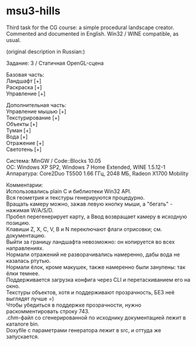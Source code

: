 msu3-hills
==========

Third task for the CG course: a simple procedural landscape creator.<br>
Commented and documented in English. Win32 / WINE compatible, as usual.

(original description in Russian:)

Задание:               3 / Статичная OpenGL-сцена

Базовая часть:<br>
Ландшафт              [+]<br>
Раскраска             [+]<br>
Управление            [+]<br>

Дополнительная часть:<br>
Управление мышью      [+]<br>
Текстурирование       [+]<br>
Объекты               [+]<br>
Туман                 [+]<br>
Вода                  [+]<br>
Отражение             [+]<br>
Светотень             [+]<br>

Система:               MinGW / Code::Blocks 10.05<br>
ОС:                    Windows XP SP2, Windows 7 Home Extended, WINE 1.5.12-1<br>
Аппаратура:            Core2Duo T5500 1.66 ГГц, 2048 МБ, Radeon X1700 Mobility<br>

Комментарии:<br>
Использовались plain C и библиотеки Win32 API.<br>
Вся геометрия и текстуры генерируются процедурно.<br>
Вращать камеру можно, зажав левую кнопку мыши, а "бегать" - нажимая W/A/S/D.<br>
Пробел перегенерирует карту, а Ввод возвращает камеру в исходную позицию.<br>
Клавиши Z, X, C, V, B и N переключают флаги отрисовки; см. документацию.<br>
Выйти за границу ландшафта невозможно: он копируется во всех направлениях.<br>
Нормали отражений не разворачивались намеренно, дабы вода не казалась ртутью.<br>
Нормали ёлок, кроме макушек, также намеренно были занулены: так ёлки темнее.<br>
Поддерживается загрузка конфига через CLI и перетаскиванием его на окно.<br>
Текстуры объектов, хотя и поддерживают прозрачность, БЕЗ неё выглядят лучше =)<br>
Чтобы убедиться в поддержке прозрачности, нужно раскомментировать строку 743.<br>
.chm-файл со сгенерированной по исходнику документацией лежит в каталоге bin.<br>
Doxyfile с параметрами генератора лежит в src, и оттуда же запускается.<br>
